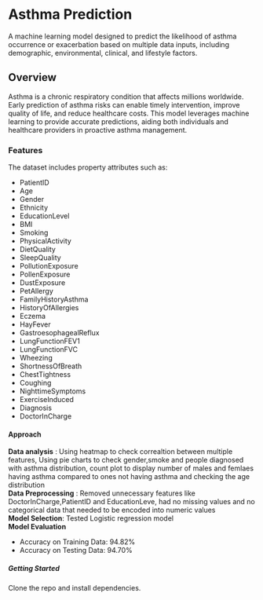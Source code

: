 # **Asthma Prediction**  
A machine learning model designed to predict the likelihood of asthma occurrence or exacerbation based on multiple data inputs, including demographic, environmental, clinical, and lifestyle factors.

## **Overview**  
Asthma is a chronic respiratory condition that affects millions worldwide. Early prediction of asthma risks can enable timely intervention, improve quality of life, and reduce healthcare costs. This model leverages machine learning to provide accurate predictions, aiding both individuals and healthcare providers in proactive asthma management.

### **Features**  
The dataset includes property attributes such as:  

- PatientID 
- Age 
- Gender 
- Ethnicity 
- EducationLevel 
- BMI 
- Smoking 
- PhysicalActivity
- DietQuality
- SleepQuality
- PollutionExposure
- PollenExposure
- DustExposure
- PetAllergy
- FamilyHistoryAsthma
- HistoryOfAllergies
- Eczema
- HayFever
- GastroesophagealReflux
- LungFunctionFEV1
- LungFunctionFVC
- Wheezing
- ShortnessOfBreath
- ChestTightness
- Coughing
- NighttimeSymptoms
- ExerciseInduced
- Diagnosis
- DoctorInCharge



#### **Approach**
**Data analysis** : Using heatmap to check correaltion between multiple features, Using pie charts to check gender,smoke and people diagnosed with asthma distribution, count plot to display number of males and femlaes having asthma compared to ones not having asthma and checking the age distribution  
**Data Preprocessing** : Removed unnecessary features like DoctorInCharge,PatientID and EducationLeve, had no missing values and no categorical data that needed to be encoded into numeric values  
**Model Selection**: Tested Logistic regression model  
**Model Evaluation**  
- Accuracy on Training Data: 94.82%  
- Accuracy on Testing Data: 94.70%  

##### **Getting Started**
Clone the repo and install dependencies. 
